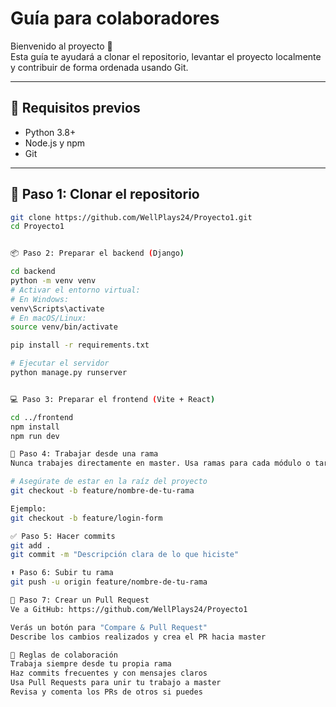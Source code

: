 # Guía para colaboradores

Bienvenido al proyecto 🎉  
Esta guía te ayudará a clonar el repositorio, levantar el proyecto localmente y contribuir de forma ordenada usando Git.

---

## 🔧 Requisitos previos

- Python 3.8+
- Node.js y npm
- Git

---

## 🧪 Paso 1: Clonar el repositorio

```bash
git clone https://github.com/WellPlays24/Proyecto1.git
cd Proyecto1


📦 Paso 2: Preparar el backend (Django)

cd backend
python -m venv venv
# Activar el entorno virtual:
# En Windows:
venv\Scripts\activate
# En macOS/Linux:
source venv/bin/activate

pip install -r requirements.txt

# Ejecutar el servidor
python manage.py runserver


💻 Paso 3: Preparar el frontend (Vite + React)

cd ../frontend
npm install
npm run dev

🌱 Paso 4: Trabajar desde una rama
Nunca trabajes directamente en master. Usa ramas para cada módulo o tarea.

# Asegúrate de estar en la raíz del proyecto
git checkout -b feature/nombre-de-tu-rama

Ejemplo:
git checkout -b feature/login-form

✅ Paso 5: Hacer commits
git add .
git commit -m "Descripción clara de lo que hiciste"

⬆️ Paso 6: Subir tu rama
git push -u origin feature/nombre-de-tu-rama

🔁 Paso 7: Crear un Pull Request
Ve a GitHub: https://github.com/WellPlays24/Proyecto1

Verás un botón para "Compare & Pull Request"
Describe los cambios realizados y crea el PR hacia master

📌 Reglas de colaboración
Trabaja siempre desde tu propia rama
Haz commits frecuentes y con mensajes claros
Usa Pull Requests para unir tu trabajo a master
Revisa y comenta los PRs de otros si puedes







